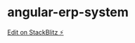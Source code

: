 # angular-erp-system

[Edit on StackBlitz ⚡️](https://stackblitz.com/edit/angular-erp-system-6sx4ug)